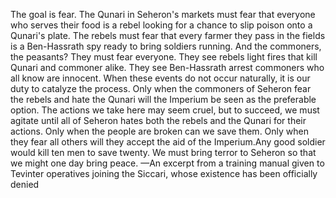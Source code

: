 The goal is fear.
The Qunari in Seheron's markets must fear that everyone who serves their food is a rebel looking for a chance to slip poison onto a Qunari's plate. The rebels must fear that every farmer they pass in the fields is a Ben-Hassrath spy ready to bring soldiers running. And the commoners, the peasants? They must fear everyone. They see rebels light fires that kill Qunari and commoner alike. They see Ben-Hassrath arrest commoners who all know are innocent. When these events do not occur naturally, it is our duty to catalyze the process.
Only when the commoners of Seheron fear the rebels and hate the Qunari will the Imperium be seen as the preferable option. The actions we take here may seem cruel, but to succeed, we must agitate until all of Seheron hates both the rebels and the Qunari for their actions.
Only when the people are broken can we save them. Only when they fear all others will they accept the aid of the Imperium.Any good soldier would kill ten men to save twenty. We must bring terror to Seheron so that we might one day bring peace.
—An excerpt from a training manual given to Tevinter operatives joining the Siccari, whose existence has been officially denied